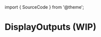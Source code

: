 import { SourceCode } from '@theme';

# DisplayOutputs (WIP)

<SourceCode href="https://github.com/bytedance/flowgram.ai/tree/main/packages/materials/form-materials/src/components/display-outputs" />
